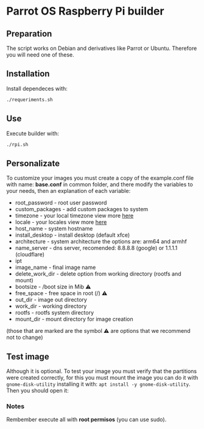 # Parrot OS Raspberry Pi builder

## Preparation
The script works on Debian and derivatives like Parrot or Ubuntu. Therefore you will need one of these.

## Installation
Install dependeces with:
```bash
./requeriments.sh
```

## Use
Execute builder with:
```bash
./rpi.sh
```

## Personalizate
To customize your images you must create a copy of the example.conf file with name: **base.conf** in common folder, and there modify the variables to your needs, then an explanation of each variable:

- root_password - root user password
- custom_packages - add custom packages to system
- timezone - your local timezone view more [here](https://wiki.debian.org/TimeZoneChanges)
- locale - your locales view more [here](https://wiki.debian.org/Locale)
- host_name - system hostname
- install_desktop - install desktop (default xfce)
- architecture - system architecture the options are: arm64 and armhf
- name_server - dns server, recomended: 8.8.8.8 (google) or 1.1.1.1 (cloudflare)
- ipt
- image_name - final image name
- delete_work_dir - delete option from working directory (rootfs and mount)
- bootsize - /boot size in Mib ⚠️
- free_space - free space in root (/) ⚠️
- out_dir - image out directory
- work_dir - working directory
- rootfs - rootfs system directory
- mount_dir - mount directory for image creation

(those that are marked are the symbol ⚠️ are options that we recommend not to change)

## Test image
Although it is optional. To test your image you must verify that the partitions were created correctly, for this you must mount the image you can do it with ```gnome-disk-utility``` installing it with: ```apt install -y gnome-disk-utility```. Then you should open it:

### Notes
Rembember execute all with **root permisos** (you can use sudo).
